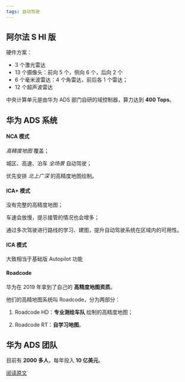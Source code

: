 ```yaml
---
tags: 自动驾驶
---
```


## 阿尔法 S HI 版

硬件方案：

- 3 个激光雷达
- 13 个摄像头：前向 5 个，侧向 6 个，后向 2 个
- 6 个毫米波雷达：4 个角雷达，前后各 1 个雷达；
- 12 个超声波雷达

中央计算单元是由华为 ADS 部门自研的域控制器，算力达到 **400 Tops**。



## 华为 ADS 系统

#### NCA 模式

*高精度地图* 覆盖；

城区、高速、泊车 *全场景* 自动驾驶；

优先安排 *北上广深* 的高精度地图绘制。



#### ICA+ 模式

没有完整的高精度地图；

车速会放慢，提示接管的情况也会增多；

通过多次驾驶进行路线的学习、建图，提升自动驾驶系统在区域内的可用性。



#### ICA 模式

大致相当于基础版 Autopilot 功能



#### Roadcode

华为在 2019 年拿到了自己的 **高精度地图资质**。

他们的高精地图系统叫 Roadcode，分为两部分：

1) Roadcode HD：**专业测绘车队** 绘制的高精度地图；

2) Roadcode RT：**自学习地图**。



## 华为 ADS 团队

目前有 **2000 多人**，每年投入 **10 亿美元**。

[阅读原文](https://mp.weixin.qq.com/s/T-VoEDicF5a9B9QNwVApZA)

